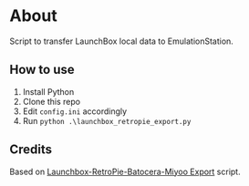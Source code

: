# About

Script to transfer LaunchBox local data to EmulationStation.

## How to use

1. Install Python
2. Clone this repo
3. Edit `config.ini` accordingly
4. Run ```python .\launchbox_retropie_export.py```

## Credits

Based on [Launchbox-RetroPie-Batocera-Miyoo Export](https://forums.launchbox-app.com/files/file/860-launchbox-retropie-batocera-miyoo-export/) script.

